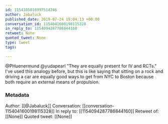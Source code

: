 ```yaml
---
id: 1154105018997514246
author: Jabaluck
published_date: 2019-07-24 19:04:13 +00:00
conversation_id: 1154041600198115328
in_reply_to: 1154094287786844160
retweet: None
quoted_tweet: None
type: tweet
tags:

---
```


@PHuenermund @yudapearl "They are equally present for IV and RCTs." I've used this analogy before, but this is like saying that sitting on a rock and driving a car are equally good ways to get from NYC to Boston because both require an external means of propulsion.

### Metadata

Author: [[@Jabaluck]]
Conversation: [[conversation-1154041600198115328]]
In reply to: [[1154094287786844160]]
Retweet of: [[None]]
Quoted tweet: [[None]]
